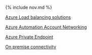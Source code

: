 {% include nov.md %}

[Azure Load balancing solutions](./Azure_LB_solutions.html)

[Azure Automation Account Networking](./AutomationAccountNetworking.html)

[Azure Private Endpoint](./AzurePE.html)

[On premise connectivity](./OnPremiseConnecitivity.html)
